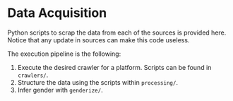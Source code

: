 # Data Acquisition

Python scripts to scrap the data from each of the sources is provided here. Notice that any update in sources can make this code useless.

The execution pipeline is the following:
1. Execute the desired crawler for a platform. Scripts can be found in `crawlers/`.
2. Structure the data using the scripts within `processing/`.
3. Infer gender with `genderize/`.
